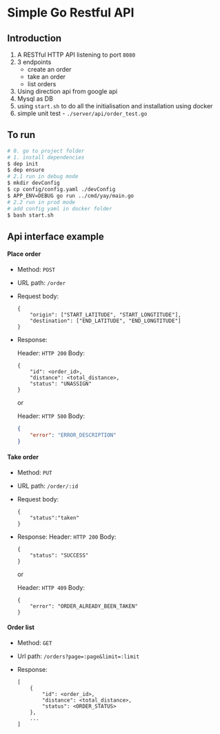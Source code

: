 # Simple Go Restful API

## Introduction

1. A RESTful HTTP API listening to port `8080`
2. 3 endpoints
    - create an order
    - take an order
    - list orders
3. Using direction api from google api
4. Mysql as DB
5. using `start.sh` to do all the initialisation and installation using docker
6. simple unit test - `./server/api/order_test.go`

## To run
```sh
# 0. go to project folder
# 1. install dependencies
$ dep init
$ dep ensure
# 2.1 run in debug mode
$ mkdir devConfig
$ cp config/config.yaml ./devConfig
$ APP_ENV=DEBUG go run ../cmd/yay/main.go
# 2.2 run in prod mode
# add config yaml in docker folder
$ bash start.sh
```

## Api interface example

#### Place order

  - Method: `POST`
  - URL path: `/order`
  - Request body:

    ```
    {
        "origin": ["START_LATITUDE", "START_LONGTITUDE"],
        "destination": ["END_LATITUDE", "END_LONGTITUDE"]
    }
    ```

  - Response:

    Header: `HTTP 200`
    Body:
      ```
      {
          "id": <order_id>,
          "distance": <total_distance>,
          "status": "UNASSIGN"
      }
      ```
    or 
    
    Header: `HTTP 500`
    Body:
      ```json
      {
          "error": "ERROR_DESCRIPTION"
      }
      ```

#### Take order

  - Method: `PUT`
  - URL path: `/order/:id`
  - Request body:
    ```
    {
        "status":"taken"
    }
    ```
  - Response:
    Header: `HTTP 200`
    Body:
      ```
      {
          "status": "SUCCESS"
      }
      ```
    or
    
    Header: `HTTP 409`
    Body:
      ```
      {
          "error": "ORDER_ALREADY_BEEN_TAKEN"
      }
      ```

#### Order list

  - Method: `GET`
  - Url path: `/orders?page=:page&limit=:limit`
  - Response:

    ```
    [
        {
            "id": <order_id>,
            "distance": <total_distance>,
            "status": <ORDER_STATUS>
        },
        ...
    ]
    ```
